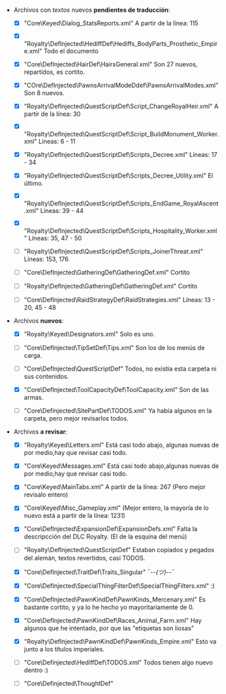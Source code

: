 
* Archivos con *textos* nuevos **pendientes de traducción**:

	* [x] "Core\Keyed\Dialog_StatsReports.xml"												A partir de la línea: 115
	
	* [x] "Royalty\DefInjected\HediffDef\Hediffs_BodyParts_Prosthetic_Empire.xml"			Todo el documento

	* [x] "Core\DefInjected\HairDef\HairsGeneral.xml"										Son 27 nuevos, repartidos, es cortito.
			
	* [x] "COre\DefInjected\PawnsArrivalModeDdef\PawnsArrivalModes.xml"						Son 8 nuevos.

	* [x] "Royalty\DefInjected\QuestScriptDef\Script_ChangeRoyalHeir.xml"					A partir de la línea: 30

	* [x] "Royalty\DefInjected\QuestScriptDef\Script_BuildMonument_Worker.xml"				Líneas: 6 - 11

	* [x] "Royalty\DefInjected\QuestScriptDef\Scripts_Decree.xml"							Líneas: 17 - 34

	* [x] "Royalty\DefInjected\QuestScriptDef\Scripts_Decree_Utility.xml"					El último.

	* [x] "Royalty\DefInjected\QuestScriptDef\Scripts_EndGame_RoyalAscent.xml"				Líneas: 39 - 44

	* [x] "Royalty\DefInjected\QuestScriptDef\Scripts_Hospitality_Worker.xml"				Líneas: 35, 47 - 50

	* [ ] "Royalty\DefInjected\QuestScriptDef\Scripts_JoinerThreat.xml"						Líneas: 153, 176

	* [ ] "Core\DefInjected\GatheringDef\GatheringDef.xml"									Cortito

	* [ ] "Royalty\DefInjected\GatheringDef\GatheringDef.xml"								Cortito

	* [ ] "Core\DefInjected\RaidStrategyDef\RaidStrategies.xml"								Líneas: 13 - 20, 45 - 48




* Archivos **nuevos**:

	* [x] "Royalty\Keyed\Designators.xml"							Solo es uno.

	* [ ] "Core\DefInjected\TipSetDef\Tips.xml"						Son los de los menús de carga.

	* [ ] "Core\DefInjected\QuestScriptDef\"						Todos, no existia esta carpeta ni sus contenidos.

	* [x] "Core\DefInjected\ToolCapacityDef\ToolCapacity.xml"		Son de las armas.

	* [ ] "Core\Definjected\SitePartDef\TODOS.xml"					Ya había algunos en la carpeta, pero mejor revisarlos todos.


* Archivos **a revisar**:

	* [x] "Royalty\Keyed\Letters.xml"									Está casi todo abajo, algunas nuevas de por medio,hay que revisar casi todo.

	* [x] "Core\Keyed\Messages.xml"										Está casi todo abajo,algunas nuevas de por medio,hay que revisar casi todo.

	* [x] "Core\Keyed\MainTabs.xml"										A partir de la línea: 267 (Pero mejor revisalo entero)

	* [x] "Core\Keyed\Misc_Gameplay.xml"								(Mejor entero, la mayoría de lo nuevo está a partir de la línea: 1231)

	* [x] "Core\DefInjected\ExpansionDef\ExpansionDefs.xml"				Falta la descripcción del DLC Royalty. (El de la esquina del menú)

	* [ ] "Royalty\DefInjected\QuestScriptDef\"							Estaban copiados y pegados del alemán, textos revertidos, casi TODOS.

	* [x] "Core\DefInjected\TraitDef\Traits_Singular"							¯--_(ツ)_--¯

	* [x] "Core\DefInjected\SpecialThingFilterDef\SpecialThingFilters.xml"		:)

	* [x] "Core\DefInjected\PawnKindDef\PawnKinds_Mercenary.xml"				Es bastante cortito, y ya lo he hecho yo mayoritariamente de 0.

	* [x] "Core\DefInjected\PawnKindDef\Races_Animal_Farm.xml"					Hay algunos que he intentado, por que las "etiquetas son liosas"

	* [x] "Royalty\DefInjected\PawnKindDef\PawnKinds_Empire.xml"				Esto va junto a los títulos imperiales.

	* [ ] "Core\Definjected\HediffDef\TODOS.xml"								Todos tienen algo nuevo dentro :)
	* [ ] "Core\Definjected\ThoughtDef"